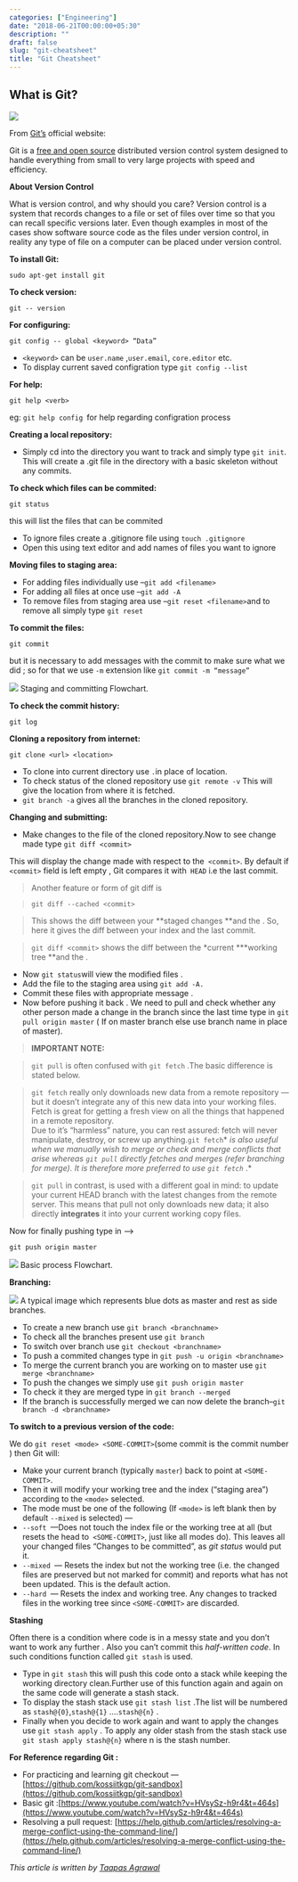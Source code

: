```yaml
---
categories: ["Engineering"]
date: "2018-06-21T00:00:00+05:30"
description: ""
draft: false
slug: "git-cheatsheet"
title: "Git Cheatsheet"
---
```


## What is Git?

![](https://cdn-images-1.medium.com/max/800/1*8xhLJt8Nlps8CDETPgO6lg.jpeg)

From [Git’s](https://git-scm.com/) official website:

Git is a [free and open source](https://git-scm.com/about/free-and-open-source)
distributed version control system designed to handle everything from small to
very large projects with speed and efficiency.

**About Version Control**

What is version control, and why should you care? Version control is a system
that records changes to a file or set of files over time so that you can recall
specific versions later. Even though examples in most of the cases show software
source code as the files under version control, in reality any type of file on a
computer can be placed under version control.

**To install Git:**

`sudo apt-get install git`

**To check version:**

`git -- version`

**For configuring:**

`git config -- global <keyword> “Data”`

* `<keyword>` can be `user.name` ,`user.email`, `core.editor` etc.
* To display current saved configration type `git config --list`

**For help:**

`git help <verb>`

eg: `git help config `for help regarding configration process

**Creating a local repository:**

* Simply cd into the directory you want to track and simply type `git init`. This
will create a .git file in the directory with a basic skeleton without any
commits.

**To check which files can be commited:**

`git status`

this will list the files that can be commited

* To ignore files create a .gitignore file using `touch .gitignore`
* Open this using text editor and add names of files you want to ignore

**Moving files to staging area:**

* For adding files individually use –`git add <filename>`
* For adding all files at once use –`git add -A`
* To remove files from staging area use –`git reset <filename>`and to remove all
simply type `git reset`

**To commit the files:**

`git commit`

but it is necessary to add messages with the commit to make sure what we did ;
so for that we use `-m` extension like `git commit -m “message”`

![](https://cdn-images-1.medium.com/max/800/1*fwUZtFBXFvHwMwmAWlde5w.png)
<span class="figcaption_hack">Staging and committing Flowchart.</span>

**To check the commit history:**

`git log`

**Cloning a repository from internet:**

`git clone <url> <location>`

* To clone into current directory use `.`in place of location.
* To check status of the cloned repository use `git remote -v` This will give the
location from where it is fetched.
* `git branch -a` gives all the branches in the cloned repository.

**Changing and submitting:**

* Make changes to the file of the cloned repository.Now to see change made type
`git diff <commit>`

This will display the change made with respect to the` <commit>`. By default if
`<commit>` field is left empty , Git compares it with` HEAD` i.e the last
commit.

> Another feature or form of git diff is

> `git diff --cached <commit>`

> This shows the diff between your **staged changes **and the <commit>. So, here
> it gives the diff between your index and the last commit.

> `git diff <commit>` shows the diff between the *current ***working tree **and
> the <commit>.

* Now `git status`will view the modified files .
* Add the file to the staging area using `git add -A.`
* Commit these files with appropriate message .
* Now before pushing it back . We need to pull and check whether any other person
made a change in the branch since the last time type in `git pull origin master`
( If on master branch else use branch name in place of master).

> **IMPORTANT NOTE:**

> `git pull` is often confused with `git fetch` .The basic difference is stated
> below.

> `git fetch` really only downloads new data from a remote repository — but it
> doesn’t integrate any of this new data into your working files. Fetch is great
for getting a fresh view on all the things that happened in a remote
repository.<br> Due to it’s “harmless” nature, you can rest assured: fetch will
never manipulate, destroy, or screw up anything.`git fetch`* *is also useful
when we manually wish to merge or check and merge conflicts that arise whereas
`git pull`* *directly fetches and merges (refer branching for merge). It is
therefore more preferred to use `git fetch`* .*

> `git pull` in contrast, is used with a different goal in mind: to update your
> current HEAD branch with the latest changes from the remote server. This means
that pull not only downloads new data; it also directly **integrates** it into
your current working copy files.

Now for finally pushing type in –>

`git push origin master`

![](https://cdn-images-1.medium.com/max/800/1*lWS_YsYDgGNzwleoSK8jOg.png)
<span class="figcaption_hack">Basic process Flowchart.</span>

**Branching:**

![](https://cdn-images-1.medium.com/max/800/1*roh6Eb2dFSeQhM0Fgs0cng.png)
<span class="figcaption_hack">A typical image which represents blue dots as master and rest as side branches.</span>

* To create a new branch use `git branch <branchname>`
* To check all the branches present use `git branch`
* To switch over branch use `git checkout <branchname>`
* To push a commited changes type in `git push -u origin <branchname>`
* To merge the current branch you are working on to master use `git merge
<branchname>`
* To push the changes we simply use `git push origin master`
* To check it they are merged type in `git branch --merged`
* If the branch is successfully merged we can now delete the branch–`git branch -d
<branchname>`

**To switch to a previous version of the code:**

We do `git reset <mode> <SOME-COMMIT>`(some commit is the commit number ) then
Git will:

* Make your current branch (typically `master`) back to point at `<SOME-COMMIT>`.
* Then it will modify your working tree and the index (“staging area”) according
to the `<mode>` selected.
* The mode must be one of the following (If `<mode>` is left blank then by default
`--mixed` is selected) —
* `--soft `—Does not touch the index file or the working tree at all (but resets
the head to` <SOME-COMMIT>`, just like all modes do). This leaves all your
changed files “Changes to be committed”, as *git status* would put it.
* `--mixed `— Resets the index but not the working tree (i.e. the changed files
are preserved but not marked for commit) and reports what has not been updated.
This is the default action.
* `--hard `— Resets the index and working tree. Any changes to tracked files in
the working tree since `<SOME-COMMIT>` are discarded.

**Stashing**

Often there is a condition where code is in a messy state and you don’t want to
work any further . Also you can’t commit this *half-written code*. In such
conditions function called `git stash` is used.

* Type in `git stash` this will push this code onto a stack while keeping the
working directory clean.Further use of this function again and again on the same
code will generate a stash stack.
* To display the stash stack use `git stash list` .The list will be numbered as
`stash@{0}`,`stash@{1}` ….`stash@{n}` .
* Finally when you decide to work again and want to apply the changes use `git
stash apply` . To apply any older stash from the stash stack use `git stash
apply stash@{n}` where n is the stash number.

**For Reference regarding Git :**

* For practicing and learning git checkout —
[https://github.com/kossiitkgp/git-sandbox](https://github.com/kossiitkgp/git-sandbox)
* Basic git
:[https://www.youtube.com/watch?v=HVsySz-h9r4&t=464s](https://www.youtube.com/watch?v=HVsySz-h9r4&t=464s)
* Resolving a pull request:
[https://help.github.com/articles/resolving-a-merge-conflict-using-the-command-line/](https://help.github.com/articles/resolving-a-merge-conflict-using-the-command-line/)

*This article is written by [Taapas Agrawal](https://github.com/taapasX28)*
